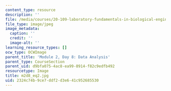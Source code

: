 ```yaml
---
content_type: resource
description: ''
file: /media/courses/20-109-laboratory-fundamentals-in-biological-engineering-spring-2010/2324c74b9ce7ddf2d3e641c952685530_m2d8_eq2.jpg
file_type: image/jpeg
image_metadata:
  caption: ''
  credit: ''
  image-alt: ''
learning_resource_types: []
ocw_type: OCWImage
parent_title: 'Module 2, Day 8: Data Analysis'
parent_type: CourseSection
parent_uid: d9bfa075-4ac8-ea99-8914-f82c9edfb492
resourcetype: Image
title: m2d8_eq2.jpg
uid: 2324c74b-9ce7-ddf2-d3e6-41c952685530
---
```

